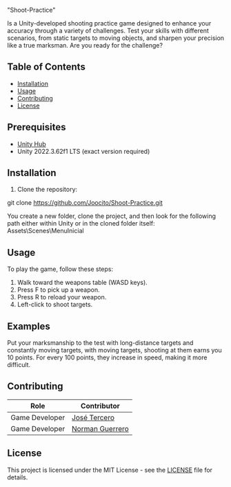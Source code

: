 "Shoot-Practice"

Is a Unity-developed shooting practice game designed to enhance your accuracy through a variety of challenges. Test your skills with different scenarios, from static targets to moving objects, and sharpen your precision like a true marksman. Are you ready for the challenge?

## Table of Contents
- [Installation](#installation)
- [Usage](#usage)
- [Contributing](#contributing)
- [License](#license)

## Prerequisites
- [Unity Hub](https://unity.com/download)
- Unity 2022.3.62f1 LTS (exact version required)

## Installation
1. Clone the repository:

git clone https://github.com/Joocito/Shoot-Practice.git

You create a new folder, clone the project, and then look for the following path either within Unity or in the cloned folder itself:
Assets\Scenes\MenuInicial

## Usage

To play the game, follow these steps:

1. Walk toward the weapons table (WASD keys).
2. Press F to pick up a weapon.
3. Press R to reload your weapon.
4. Left-click to shoot targets.

## Examples
Put your marksmanship to the test with long-distance targets and constantly moving targets, with moving targets, shooting at them earns you 10 points. For every 100 points, they increase in speed, making it more difficult.

## Contributing

| Role              | Contributor |  
|-------------------|-------------|  
| Game Developer    | [José Tercero](https://github.com/Joocito) |  
| Game Developer    | [Norman Guerrero](https://github.com/Leoguerzzz) |  

## License

This project is licensed under the MIT License - see the [LICENSE](LICENSE) file for details.

